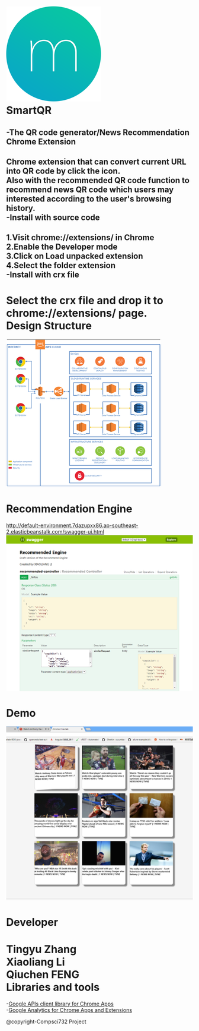 ![](/smartQR/icon-256.png)  
SmartQR
====  
-The QR code generator/News Recommendation Chrome Extension
------------
Chrome extension that can convert current URL into QR code by click the icon.<br>
Also with the recommended QR code function to recommend news QR code which users may interested according to the user's browsing history.<br>
-Install with source code
-----------
1.Visit chrome://extensions/ in Chrome<br>
2.Enable the Developer mode<br>
3.Click on Load unpacked extension<br>
4.Select the folder extension<br>
-Install with crx file<br>
--------
Select the crx file and drop it to chrome://extensions/ page.<br>
Design Structure
========
![](/smartQR/images/design.png)  

Recommendation Engine
========

http://default-environment.7dazupxx86.ap-southeast-2.elasticbeanstalk.com/swagger-ui.html
![](/smartQR/images/re-engine.png)

Demo
========
![](/smartQR/images/demo.png)

Developer
========
Tingyu Zhang<br>
Xiaoliang Li<br>
Qiuchen FENG<br>
Libraries and tools
=========
-[Google APIs client library for Chrome Apps](https://github.com/GoogleChrome/chrome-app-samples/tree/master/libraries/gapi-chrome-apps-lib)  
-[Google Analytics for Chrome Apps and Extensions](https://github.com/googlearchive/chrome-platform-analytics)

@copyright-Compsci732 Project
